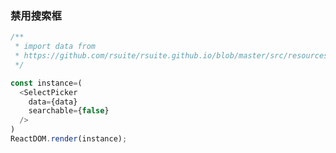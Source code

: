### 禁用搜索框

<!--start-code-->
```js
/**
 * import data from
 * https://github.com/rsuite/rsuite.github.io/blob/master/src/resources/data/users.js
 */

const instance=(
  <SelectPicker
    data={data}
    searchable={false}
  />
)
ReactDOM.render(instance);
```
<!--end-code-->
